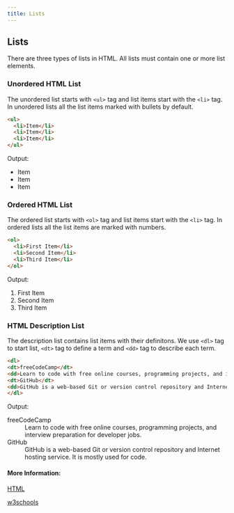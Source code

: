 ```yaml
---
title: Lists
---
```

## Lists

There are three types of lists in HTML. All lists must contain one or more list elements.

### Unordered HTML List
The unordered list starts with `<ul>` tag and list items start with the `<li>` tag. In unordered lists all the list items marked with bullets by default.

```html
<ul>
  <li>Item</li>
  <li>Item</li>
  <li>Item</li>
</ul>
```
  Output:
  <html>
    <ul>
    <li>Item</li>
    <li>Item</li>
    <li>Item</li>
  </ul>
  </html>

### Ordered HTML List
The ordered list starts with `<ol>` tag and list items start with the `<li>` tag. In ordered lists all the list items are marked with numbers.

```html
<ol>
  <li>First Item</li>
  <li>Second Item</li>
  <li>Third Item</li>
</ol>
```
  Output:
   <html>
   <ol>
    <li>First Item</li>
    <li>Second Item</li>
    <li>Third Item</li>
  </ol>
</html>

### HTML Description List
The description list contains list items with their definitons. We use `<dl>` tag to start list, `<dt>` tag to define a term and `<dd>` tag to describe each term.

```html
<dl>
<dt>freeCodeCamp</dt>
<dd>Learn to code with free online courses, programming projects, and interview preparation for developer jobs.</dd>
<dt>GitHub</dt>
<dd>GitHub is a web-based Git or version control repository and Internet hosting service. It is mostly used for code.</dd>
</dl>
```
 Output:
 <html>
   <dl>
 <dt>freeCodeCamp</dt>
 <dd>Learn to code with free online courses, programming projects, and interview preparation for developer jobs.</dd>
 <dt>GitHub</dt>
 <dd>GitHub is a web-based Git or version control repository and Internet hosting service. It is mostly used for code.</dd>
 </dl>
  </html>

#### More Information:
[HTML](https://html.com/lists/)

[w3schools](https://www.w3schools.com/html/html_lists.asp)


